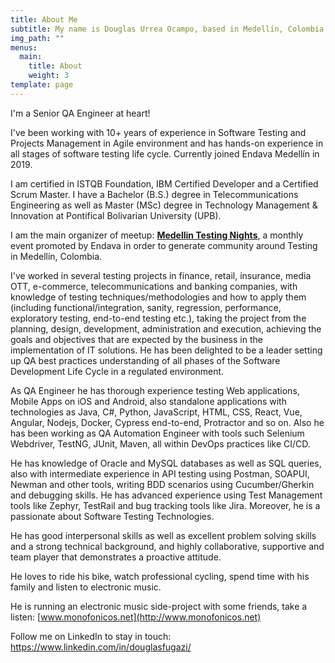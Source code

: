 ```yaml
---
title: About Me
subtitle: My name is Douglas Urrea Ocampo, based in Medellín, Colombia
img_path: ""
menus:
  main:
    title: About
    weight: 3
template: page
---
```

I'm a Senior QA Engineer at heart!

I've been working with 10+ years of experience in Software Testing and Projects Management in Agile environment and has hands-on experience in all stages of software testing life cycle. Currently joined Endava Medellín in 2019.

I am certified in ISTQB Foundation, IBM Certified Developer and a Certified Scrum Master. I have a Bachelor (B.S.) degree in Telecommunications Engineering as well as Master (MSc) degree in Technology Management & Innovation at Pontifical Bolivarian University (UPB).

I am the main organizer of meetup: **[Medellin Testing Nights](https://www.meetup.com/es-ES/Medellin-Testing-Night/)**, a monthly event promoted by Endava in order to generate community around Testing in Medellín, Colombia.

I've worked in several testing projects in finance, retail, insurance, media OTT, e-commerce, telecommunications and banking companies, with knowledge of testing techniques/methodologies and how to apply them (including functional/integration, sanity, regression, performance, exploratory testing, end-to-end testing etc.), taking the project from the planning, design, development, administration and execution, achieving the goals and objectives that are expected by the business in the implementation of IT solutions. He has been delighted to be a leader setting up QA best practices understanding of all phases of the Software Development Life Cycle in a regulated environment. 

As QA Engineer he has thorough experience testing Web applications, Mobile Apps on iOS and Android, also standalone applications with technologies as Java, C#, Python, JavaScript, HTML, CSS, React, Vue, Angular, Nodejs, Docker, Cypress end-to-end, Protractor and so on. Also he has been working as QA Automation Engineer with tools such Selenium Webdriver, TestNG, JUnit, Maven, all within DevOps practices like CI/CD.

He has knowledge of Oracle and MySQL databases as well as SQL queries, also with intermediate experience in API testing using Postman, SOAPUI, Newman and other tools, writing BDD scenarios using Cucumber/Gherkin and debugging skills. He has advanced experience using Test Management tools like Zephyr, TestRail and bug tracking tools like Jira. Moreover, he is a passionate about Software Testing Technologies.

He has good interpersonal skills as well as excellent problem solving skills and a strong technical background, and highly collaborative, supportive and team player that demonstrates a proactive attitude.

He loves to ride his bike, watch professional cycling, spend time with his family and listen to electronic music.

He is running an electronic music side-project with some friends, take a listen: [www.monofonicos.net](http://www.monofonicos.net)

Follow me on LinkedIn to stay in touch: <https://www.linkedin.com/in/douglasfugazi/>